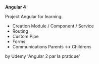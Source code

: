 **Angular 4**

Project Angular for learning.

- Creation Module / Component / Service
- Routing
- Custom Pipe
- Forms
- Communications Parents <-> Childrens

by Udemy 'Angular 2 par la pratique'
